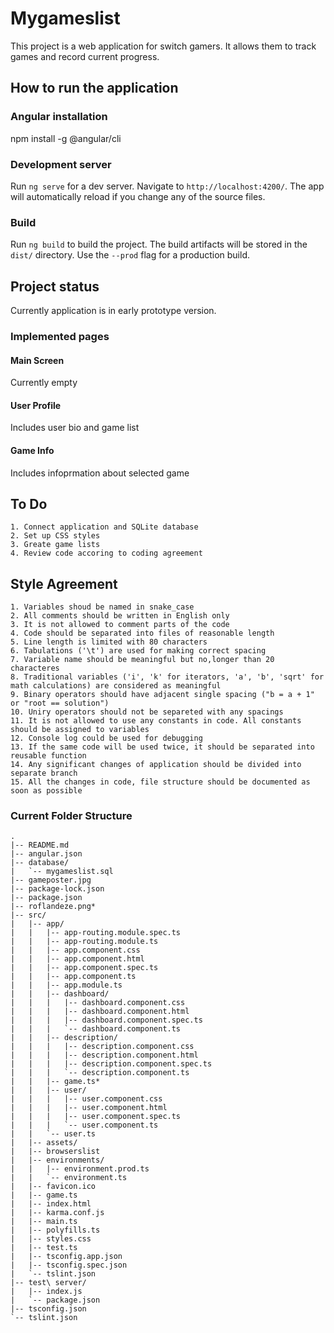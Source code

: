 # Mygameslist

This project is a web application for switch gamers. It allows them to track games and record current progress.

## How to run the application

### Angular installation

npm install -g @angular/cli

### Development server

Run `ng serve` for a dev server. Navigate to `http://localhost:4200/`. The app will automatically reload if you change any of the source files.

### Build

Run `ng build` to build the project. The build artifacts will be stored in the `dist/` directory. Use the `--prod` flag for a production build.

## Project status

Currently application is in early prototype version.

### Implemented pages

#### Main Screen

Currently empty

#### User Profile

Includes user bio and game list

#### Game Info

Includes infoprmation about selected game

## To Do

    1. Connect application and SQLite database
    2. Set up CSS styles
    3. Greate game lists
    4. Review code accoring to coding agreement
    
## Style Agreement

    1. Variables shoud be named in snake_case
    2. All comments should be written in English only
    3. It is not allowed to comment parts of the code
    4. Code should be separated into files of reasonable length
    5. Line length is limited with 80 characters
    6. Tabulations ('\t') are used for making correct spacing
    7. Variable name should be meaningful but no,longer than 20 characteres
    8. Traditional variables ('i', 'k' for iterators, 'a', 'b', 'sqrt' for math calculations) are considered as meaningful
    9. Binary operators should have adjacent single spacing ("b = a + 1" or "root == solution")
    10. Uniry operators should not be separeted with any spacings
    11. It is not allowed to use any constants in code. All constants should be assigned to variables
    12. Console log could be used for debugging
    13. If the same code will be used twice, it should be separated into reusable function
    14. Any significant changes of application should be divided into separate branch
    15. All the changes in code, file structure should be documented as soon as possible
    
    
    
### Current Folder Structure

```
.
|-- README.md
|-- angular.json
|-- database/
|   `-- mygameslist.sql
|-- gameposter.jpg
|-- package-lock.json
|-- package.json
|-- roflandeze.png*
|-- src/
|   |-- app/
|   |   |-- app-routing.module.spec.ts
|   |   |-- app-routing.module.ts
|   |   |-- app.component.css
|   |   |-- app.component.html
|   |   |-- app.component.spec.ts
|   |   |-- app.component.ts
|   |   |-- app.module.ts
|   |   |-- dashboard/
|   |   |   |-- dashboard.component.css
|   |   |   |-- dashboard.component.html
|   |   |   |-- dashboard.component.spec.ts
|   |   |   `-- dashboard.component.ts
|   |   |-- description/
|   |   |   |-- description.component.css
|   |   |   |-- description.component.html
|   |   |   |-- description.component.spec.ts
|   |   |   `-- description.component.ts
|   |   |-- game.ts*
|   |   |-- user/
|   |   |   |-- user.component.css
|   |   |   |-- user.component.html
|   |   |   |-- user.component.spec.ts
|   |   |   `-- user.component.ts
|   |   `-- user.ts
|   |-- assets/
|   |-- browserslist
|   |-- environments/
|   |   |-- environment.prod.ts
|   |   `-- environment.ts
|   |-- favicon.ico
|   |-- game.ts
|   |-- index.html
|   |-- karma.conf.js
|   |-- main.ts
|   |-- polyfills.ts
|   |-- styles.css
|   |-- test.ts
|   |-- tsconfig.app.json
|   |-- tsconfig.spec.json
|   `-- tslint.json
|-- test\ server/
|   |-- index.js
|   `-- package.json
|-- tsconfig.json
`-- tslint.json

```
